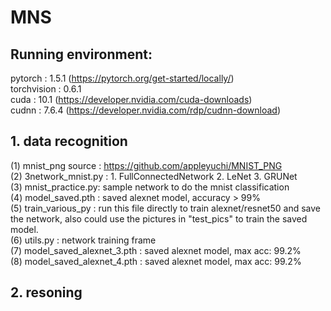 # MNS  
## Running environment:  
pytorch : 1.5.1 (https://pytorch.org/get-started/locally/)  
torchvision : 0.6.1  
cuda : 10.1 (https://developer.nvidia.com/cuda-downloads)  
cudnn : 7.6.4 (https://developer.nvidia.com/rdp/cudnn-download)  

## 1. data recognition  
(1) mnist_png source : https://github.com/appleyuchi/MNIST_PNG  
(2) 3network_mnist.py : 1. FullConnectedNetwork  2. LeNet  3. GRUNet  
(3) mnist_practice.py: sample network to do the mnist classification  
(4) model_saved.pth : saved alexnet model, accuracy > 99%  
(5) train_various_py : run this file directly to train alexnet/resnet50 and save the network, also could use the pictures in "test_pics" to train the saved model.  
(6) utils.py : network training frame  
(7) model_saved_alexnet_3.pth : saved alexnet model, max acc: 99.2%    
(8) model_saved_alexnet_4.pth : saved alexnet model, max acc: 99.2%    

## 2. resoning
